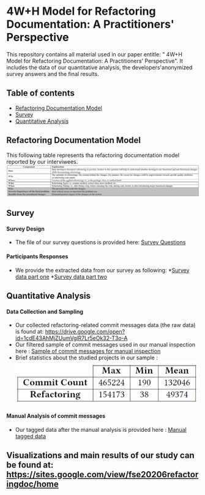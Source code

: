 
# 4W+H Model for Refactoring Documentation: A Practitioners' Perspective
This repository contains all material used in our paper entitle: " 4W+H Model for Refactoring Documentation: A Practitioners' Perspective". It includes the data of our quantitative analysis, the developers'anonymized survey answers and the final results. 

## Table of contents
* [Refactoring Documentation Model](#Refactoring-documentation-model)
* [Survey](#survey)
* [Quantitative Analysis](#quantitative-analysis)

## Refactoring Documentation Model
This following table represents tha refactoring documentation model reported by our interviwees. 
![ImageDescription](./refmodel.PNG)
## Survey
#### Survey Design 
* The file of our survey questions is provided here: [Survey Questions](./surveyQuestions.pdf)
#### Participants Responses 
* We provide the extracted data from our survey as following:
      *[Survey data part one](./SurveyResults.-secI&II.csv)
      *[Survey data part two](./SurveyResults-Components.csv)
## Quantitative Analysis
#### Data Collection and Sampling
* Our collected refactoring-related commit messages data (the raw data) is found at: https://drive.google.com/open?id=1cdE43AhMjZUumVglR7Lr5eOk32-T3o-A
* Our filtered sample  of commit messages used in our manual inspection here : [Sample of commit messages for manual inspection](./QuantitativeAnalysisData.csv)
* Brief statistics about the studied projects in our sample : 
![ImageDescription](./statistics.PNG)
#### Manual Analysis of commit messages
* Our tagged data after the manual analysis is provided here :  [Manual tagged data](./resultsQuantitativeAnalysis.csv)

## Visualizations and main results of our study can be found at: https://sites.google.com/view/fse20206refactoringdoc/home


